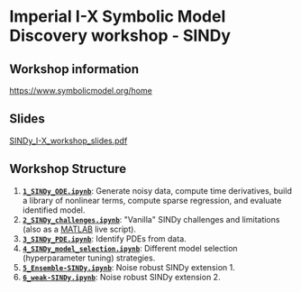 # Imperial I-X Symbolic Model Discovery workshop - SINDy

## Workshop information

https://www.symbolicmodel.org/home

## Slides

[SINDy_I-X_workshop_slides.pdf](SINDy_I-X_workshop_slides.pdf)

## Workshop Structure

1. **[`1_SINDy_ODE.ipynb`](1_SINDy_ODE.ipynb)**: Generate noisy data, compute time derivatives, build a library of nonlinear terms, compute sparse regression, and evaluate identified model.  
2. **[`2_SINDy_challenges.ipynb`](2_SINDy_challenges.ipynb)**: "Vanilla" SINDy challenges and limitations (also as a [MATLAB](live_script_tutorial) live script).  
3. **[`3_SINDy_PDE.ipynb`](3_SINDy_PDE.ipynb)**: Identify PDEs from data.  
4. **[`4_SINDy_model_selection.ipynb`](4_SINDy_model_selection.ipynb)**: Different model selection (hyperparameter tuning) strategies.  
5. **[`5_Ensemble-SINDy.ipynb`](5_Ensemble-SINDy.ipynb)**: Noise robust SINDy extension 1.  
6. **[`6_weak-SINDy.ipynb`](6_weak-SINDy.ipynb)**: Noise robust SINDy extension 2.  
